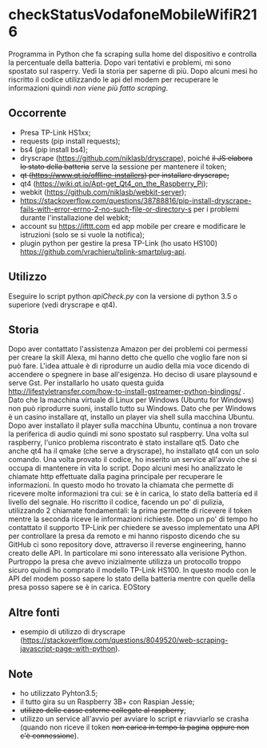 # checkStatusVodafoneMobileWifiR216
Programma in Python che fa scraping sulla home del dispositivo e controlla la percentuale della batteria.
Dopo vari tentativi e problemi, mi sono spostato sul rasperry. Vedi la storia per saperne di più.
Dopo alcuni mesi ho riscritto il codice utilizzando le api del modem per recuperare le informazioni quindi _non viene più fatto scraping_.

## Occorrente
 - Presa TP-Link HS1xx;
 - requests (pip install requests);
 - bs4 (pip install bs4);
 - dryscrape (https://github.com/niklasb/dryscrape), poiché ~~il JS elabora lo stato della batteria~~ serve la sessione per mantenere il token;
 - <del>qt (https://www.qt.io/offline-installers) per installare dryscrape;</del>
 - qt4 (https://wiki.qt.io/Apt-get_Qt4_on_the_Raspberry_Pi);
 - webkit (https://github.com/niklasb/webkit-server);
 - https://stackoverflow.com/questions/38788816/pip-install-dryscrape-fails-with-error-errno-2-no-such-file-or-directory-s per i problemi durante l'installazione del webkit;
 - account su https://ifttt.com ed app mobile per creare e modificare le istruzioni (solo se si vuole la notifica);
 - plugin python per gestire la presa TP-Link (ho usato HS100) https://github.com/vrachieru/tplink-smartplug-api.

## Utilizzo
Eseguire lo script python _apiCheck.py_ con la versione di python 3.5 o superiore (vedi dryscrape e qt4).

## Storia
Dopo aver contattato l'assistenza Amazon per dei problemi coi permessi per creare la skill Alexa, mi hanno detto che quello che voglio fare non si può fare.
L'idea attuale è di riprodurre un audio della mia voce dicendo di accendere o spegnere in base all'esigenza.
Ho deciso di usare playsound e serve Gst. Per installarlo ho usato questa guida http://lifestyletransfer.com/how-to-install-gstreamer-python-bindings/  .
Dato che la macchina virtuale di Linux per Windows (Ubuntu for Windows) non può riprodurre suoni, installo tutto su Windows.
Dato che per Windows è un casino installare qt, installo un player via shell sulla macchina Ubuntu.
Dopo aver installato il player sulla macchina Ubuntu, continua a non trovare la periferica di audio quindi mi sono spostato sul raspberry.
Una volta sul raspberry, l'unico problema riscontrato è stato installare qt5. Dato che anche qt4 ha il qmake (che serve a dryscrape), ho installato qt4 con un solo comando.
Una volta provato il codice, ho inserito un service all'avvio che si occupa di mantenere in vita lo script.
Dopo alcuni mesi ho analizzato le chiamate http effettuate dalla pagina principale per recuperare le informazioni. In questo modo ho trovato la chiamata che permette di ricevere molte informazioni tra cui: se è in carica, lo stato della batteria ed il livello del segnale. Ho riscritto il codice, facendo un po' di pulizia, utilizzando 2 chiamate fondamentali: la prima permette di ricevere il token mentre la seconda riceve le informazioni richieste.
Dopo un po' di tempo ho contattato il supporto TP-Link per chiedere se avesso implementato una API per controllare la presa da remoto e mi hanno risposto dicendo che su GitHub ci sono repository dove, attraverso il reverse engineering, hanno creato delle API. In particolare mi sono interessato alla verisione Python. Purtroppo la presa che avevo inizialmente utilizza un protocollo troppo sicuro quindi ho comprato il modello TP-Link HS100. In questo modo con le API del modem posso sapere lo stato della batteria mentre con quelle della presa posso sapere se è in carica.
EOStory
 
## Altre fonti
 - esempio di utilizzo di dryscrape (https://stackoverflow.com/questions/8049520/web-scraping-javascript-page-with-python).

## Note
 - ho utilizzato Pyhton3.5;
 - il tutto gira su un Raspberry 3B+ con Raspian Jessie;
 - <del>utilizzo delle casse esterne collegate al raspberry</del>;
 - utilizzo un service all'avvio per avviare lo script e riavviarlo se crasha (quando non riceve il token <del>non carica in tempo la pagina</del> ~~oppure non c'è connessione~~).
